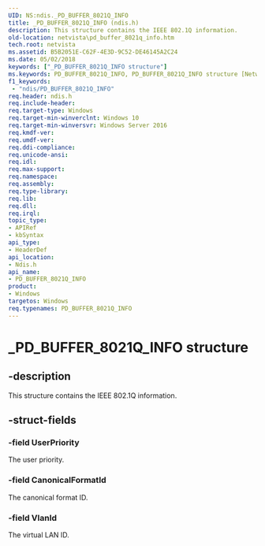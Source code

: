 ```yaml
---
UID: NS:ndis._PD_BUFFER_8021Q_INFO
title: _PD_BUFFER_8021Q_INFO (ndis.h)
description: This structure contains the IEEE 802.1Q information.
old-location: netvista\pd_buffer_8021q_info.htm
tech.root: netvista
ms.assetid: B5B2051E-C62F-4E3D-9C52-DE46145A2C24
ms.date: 05/02/2018
keywords: ["_PD_BUFFER_8021Q_INFO structure"]
ms.keywords: PD_BUFFER_8021Q_INFO, PD_BUFFER_8021Q_INFO structure [Network Drivers Starting with Windows Vista], PPD_BUFFER_8021Q_INFO, PPD_BUFFER_8021Q_INFO structure pointer [Network Drivers Starting with Windows Vista], _PD_BUFFER_8021Q_INFO, ndis/PD_BUFFER_8021Q_INFO, ndis/PPD_BUFFER_8021Q_INFO, netvista.pd_buffer_8021q_info
f1_keywords:
 - "ndis/PD_BUFFER_8021Q_INFO"
req.header: ndis.h
req.include-header: 
req.target-type: Windows
req.target-min-winverclnt: Windows 10
req.target-min-winversvr: Windows Server 2016
req.kmdf-ver: 
req.umdf-ver: 
req.ddi-compliance: 
req.unicode-ansi: 
req.idl: 
req.max-support: 
req.namespace: 
req.assembly: 
req.type-library: 
req.lib: 
req.dll: 
req.irql: 
topic_type:
- APIRef
- kbSyntax
api_type:
- HeaderDef
api_location:
- Ndis.h
api_name:
- PD_BUFFER_8021Q_INFO
product:
- Windows
targetos: Windows
req.typenames: PD_BUFFER_8021Q_INFO
---
```


# _PD_BUFFER_8021Q_INFO structure


## -description


This structure contains the IEEE 802.1Q information.


## -struct-fields




### -field UserPriority

The user priority.


### -field CanonicalFormatId

The canonical format ID.


### -field VlanId

The virtual LAN ID.

